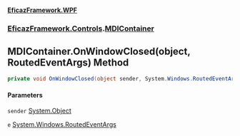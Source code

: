 #### [EficazFramework.WPF](EficazFrameworkWPF.md 'EficazFramework WPF')
### [EficazFramework.Controls](EficazFrameworkWPF.md#EficazFramework.Controls 'EficazFramework.Controls').[MDIContainer](EficazFramework.Controls/MDIContainer.md 'EficazFramework.Controls.MDIContainer')

## MDIContainer.OnWindowClosed(object, RoutedEventArgs) Method

```csharp
private void OnWindowClosed(object sender, System.Windows.RoutedEventArgs e);
```
#### Parameters

<a name='EficazFramework.Controls.MDIContainer.OnWindowClosed(object,System.Windows.RoutedEventArgs).sender'></a>

`sender` [System.Object](https://docs.microsoft.com/en-us/dotnet/api/System.Object 'System.Object')

<a name='EficazFramework.Controls.MDIContainer.OnWindowClosed(object,System.Windows.RoutedEventArgs).e'></a>

`e` [System.Windows.RoutedEventArgs](https://docs.microsoft.com/en-us/dotnet/api/System.Windows.RoutedEventArgs 'System.Windows.RoutedEventArgs')